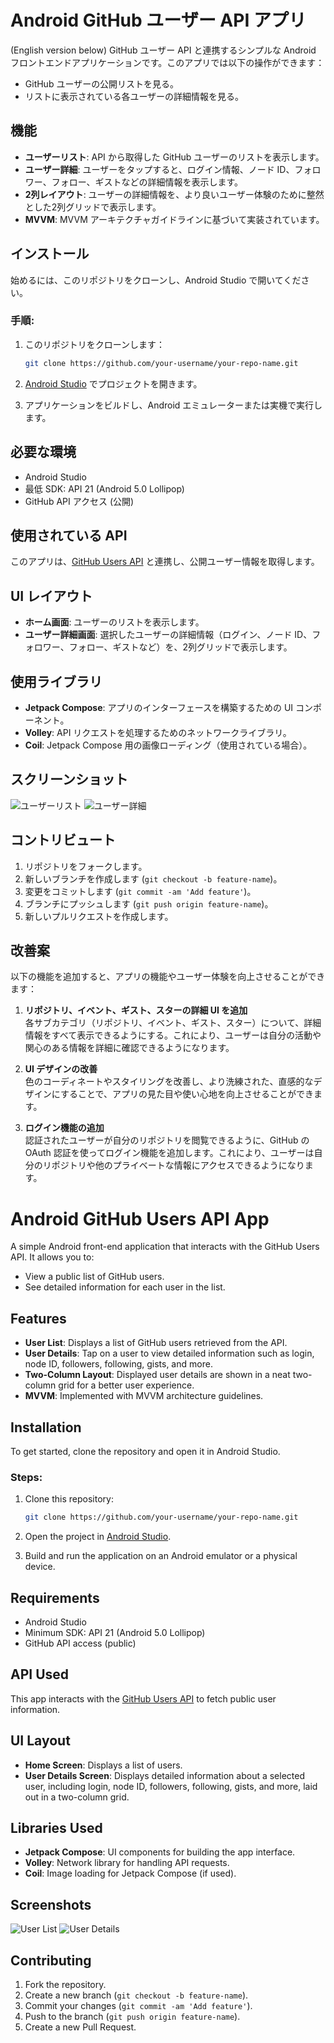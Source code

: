 # Android GitHub ユーザー API アプリ
(English version below)
GitHub ユーザー API と連携するシンプルな Android フロントエンドアプリケーションです。このアプリでは以下の操作ができます：

- GitHub ユーザーの公開リストを見る。
- リストに表示されている各ユーザーの詳細情報を見る。

## 機能

- **ユーザーリスト**: API から取得した GitHub ユーザーのリストを表示します。
- **ユーザー詳細**: ユーザーをタップすると、ログイン情報、ノード ID、フォロワー、フォロー、ギストなどの詳細情報を表示します。
- **2列レイアウト**: ユーザーの詳細情報を、より良いユーザー体験のために整然とした2列グリッドで表示します。
- **MVVM**: MVVM アーキテクチャガイドラインに基づいて実装されています。

## インストール

始めるには、このリポジトリをクローンし、Android Studio で開いてください。

### 手順:

1. このリポジトリをクローンします：
    ```bash
    git clone https://github.com/your-username/your-repo-name.git
    ```

2. [Android Studio](https://developer.android.com/studio) でプロジェクトを開きます。

3. アプリケーションをビルドし、Android エミュレーターまたは実機で実行します。

## 必要な環境

- Android Studio
- 最低 SDK: API 21 (Android 5.0 Lollipop)
- GitHub API アクセス (公開)

## 使用されている API

このアプリは、[GitHub Users API](https://docs.github.com/en/rest/users/users) と連携し、公開ユーザー情報を取得します。

## UI レイアウト

- **ホーム画面**: ユーザーのリストを表示します。
- **ユーザー詳細画面**: 選択したユーザーの詳細情報（ログイン、ノード ID、フォロワー、フォロー、ギストなど）を、2列グリッドで表示します。

## 使用ライブラリ

- **Jetpack Compose**: アプリのインターフェースを構築するための UI コンポーネント。
- **Volley**: API リクエストを処理するためのネットワークライブラリ。
- **Coil**: Jetpack Compose 用の画像ローディング（使用されている場合）。

## スクリーンショット

![ユーザーリスト](screenshots/user_list.png)
![ユーザー詳細](screenshots/user_details.png)

## コントリビュート

1. リポジトリをフォークします。
2. 新しいブランチを作成します (`git checkout -b feature-name`)。
3. 変更をコミットします (`git commit -am 'Add feature'`)。
4. ブランチにプッシュします (`git push origin feature-name`)。
5. 新しいプルリクエストを作成します。

## 改善案

以下の機能を追加すると、アプリの機能やユーザー体験を向上させることができます：

1. **リポジトリ、イベント、ギスト、スターの詳細 UI を追加**  
   各サブカテゴリ（リポジトリ、イベント、ギスト、スター）について、詳細情報をすべて表示できるようにする。これにより、ユーザーは自分の活動や関心のある情報を詳細に確認できるようになります。

2. **UI デザインの改善**  
   色のコーディネートやスタイリングを改善し、より洗練された、直感的なデザインにすることで、アプリの見た目や使い心地を向上させることができます。

3. **ログイン機能の追加**  
   認証されたユーザーが自分のリポジトリを閲覧できるように、GitHub の OAuth 認証を使ってログイン機能を追加します。これにより、ユーザーは自分のリポジトリや他のプライベートな情報にアクセスできるようになります。




# Android GitHub Users API App

A simple Android front-end application that interacts with the GitHub Users API. It allows you to:

- View a public list of GitHub users.
- See detailed information for each user in the list.

## Features

- **User List**: Displays a list of GitHub users retrieved from the API.
- **User Details**: Tap on a user to view detailed information such as login, node ID, followers, following, gists, and more.
- **Two-Column Layout**: Displayed user details are shown in a neat two-column grid for a better user experience.
- **MVVM**: Implemented with MVVM architecture guidelines.

## Installation

To get started, clone the repository and open it in Android Studio.

### Steps:

1. Clone this repository:
    ```bash
    git clone https://github.com/your-username/your-repo-name.git
    ```

2. Open the project in [Android Studio](https://developer.android.com/studio).

3. Build and run the application on an Android emulator or a physical device.

## Requirements

- Android Studio
- Minimum SDK: API 21 (Android 5.0 Lollipop)
- GitHub API access (public)

## API Used

This app interacts with the [GitHub Users API](https://docs.github.com/en/rest/users/users) to fetch public user information.

## UI Layout

- **Home Screen**: Displays a list of users.
- **User Details Screen**: Displays detailed information about a selected user, including login, node ID, followers, following, gists, and more, laid out in a two-column grid.

## Libraries Used

- **Jetpack Compose**: UI components for building the app interface.
- **Volley**: Network library for handling API requests.
- **Coil**: Image loading for Jetpack Compose (if used).

## Screenshots

![User List](screenshots/user_list.png)
![User Details](screenshots/user_details.png)

## Contributing

1. Fork the repository.
2. Create a new branch (`git checkout -b feature-name`).
3. Commit your changes (`git commit -am 'Add feature'`).
4. Push to the branch (`git push origin feature-name`).
5. Create a new Pull Request.
